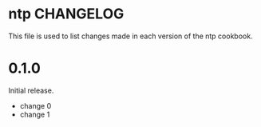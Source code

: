 # ntp CHANGELOG

This file is used to list changes made in each version of the ntp cookbook.

# 0.1.0

Initial release.

- change 0
- change 1

